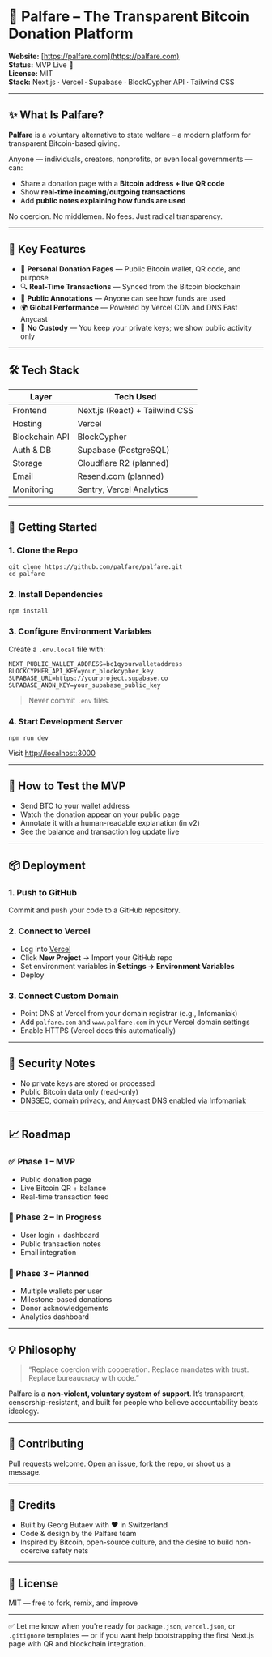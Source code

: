 # 🧾 Palfare – The Transparent Bitcoin Donation Platform

**Website:** [https://palfare.com](https://palfare.com)  
**Status:** MVP Live 🚀  
**License:** MIT  
**Stack:** Next.js · Vercel · Supabase · BlockCypher API · Tailwind CSS

---

## ✨ What Is Palfare?

**Palfare** is a voluntary alternative to state welfare – a modern platform for transparent Bitcoin-based giving.

Anyone — individuals, creators, nonprofits, or even local governments — can:
- Share a donation page with a **Bitcoin address + live QR code**
- Show **real-time incoming/outgoing transactions**
- Add **public notes explaining how funds are used**

No coercion. No middlemen. No fees. Just radical transparency.

---

## 🎯 Key Features

- 📲 **Personal Donation Pages** — Public Bitcoin wallet, QR code, and purpose
- 🔍 **Real-Time Transactions** — Synced from the Bitcoin blockchain
- 🧾 **Public Annotations** — Anyone can see how funds are used
- 🌍 **Global Performance** — Powered by Vercel CDN and DNS Fast Anycast
- 🔐 **No Custody** — You keep your private keys; we show public activity only

---

## 🛠️ Tech Stack

| Layer             | Tech Used                      |
|------------------|--------------------------------|
| Frontend         | Next.js (React) + Tailwind CSS |
| Hosting          | Vercel                         |
| Blockchain API   | BlockCypher                    |
| Auth & DB        | Supabase (PostgreSQL)          |
| Storage          | Cloudflare R2 (planned)        |
| Email            | Resend.com (planned)           |
| Monitoring       | Sentry, Vercel Analytics       |

---

## 🚀 Getting Started

### 1. Clone the Repo

`git clone https://github.com/palfare/palfare.git`  
`cd palfare`

### 2. Install Dependencies

`npm install`

### 3. Configure Environment Variables

Create a `.env.local` file with:

```
NEXT_PUBLIC_WALLET_ADDRESS=bc1qyourwalletaddress
BLOCKCYPHER_API_KEY=your_blockcypher_key
SUPABASE_URL=https://yourproject.supabase.co
SUPABASE_ANON_KEY=your_supabase_public_key
```

> Never commit `.env` files.

### 4. Start Development Server

`npm run dev`

Visit [http://localhost:3000](http://localhost:3000)

---

## 🧪 How to Test the MVP

- Send BTC to your wallet address  
- Watch the donation appear on your public page  
- Annotate it with a human-readable explanation (in v2)  
- See the balance and transaction log update live

---

## 📦 Deployment

### 1. Push to GitHub

Commit and push your code to a GitHub repository.

### 2. Connect to Vercel

- Log into [Vercel](https://vercel.com)
- Click **New Project** → Import your GitHub repo
- Set environment variables in **Settings → Environment Variables**
- Deploy

### 3. Connect Custom Domain

- Point DNS at Vercel from your domain registrar (e.g., Infomaniak)
- Add `palfare.com` and `www.palfare.com` in your Vercel domain settings
- Enable HTTPS (Vercel does this automatically)

---

## 🔐 Security Notes

- No private keys are stored or processed  
- Public Bitcoin data only (read-only)  
- DNSSEC, domain privacy, and Anycast DNS enabled via Infomaniak

---

## 📈 Roadmap

### ✅ Phase 1 – MVP

- Public donation page  
- Live Bitcoin QR + balance  
- Real-time transaction feed  

### 🚧 Phase 2 – In Progress

- User login + dashboard  
- Public transaction notes  
- Email integration  

### 🔮 Phase 3 – Planned

- Multiple wallets per user  
- Milestone-based donations  
- Donor acknowledgements  
- Analytics dashboard  

---

## 💡 Philosophy

> “Replace coercion with cooperation. Replace mandates with trust. Replace bureaucracy with code.”

Palfare is a **non-violent, voluntary system of support**. It’s transparent, censorship-resistant, and built for people who believe accountability beats ideology.

---

## 🤝 Contributing

Pull requests welcome. Open an issue, fork the repo, or shoot us a message.

---

## 🧠 Credits

- Built by Georg Butaev with ❤️ in Switzerland  
- Code & design by the Palfare team  
- Inspired by Bitcoin, open-source culture, and the desire to build non-coercive safety nets

---

## 📄 License

MIT — free to fork, remix, and improve

---

✅ Let me know when you're ready for `package.json`, `vercel.json`, or `.gitignore` templates — or if you want help bootstrapping the first Next.js page with QR and blockchain integration.
